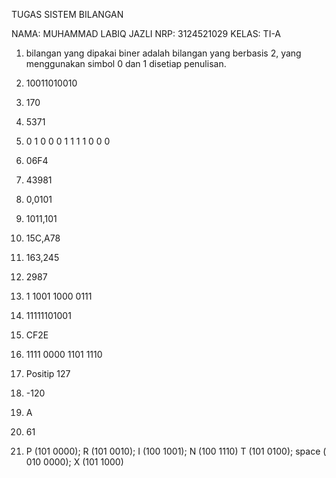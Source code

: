 TUGAS SISTEM BILANGAN

NAMA: MUHAMMAD LABIQ JAZLI
NRP: 3124521029
KELAS: TI-A

1. bilangan yang dipakai biner adalah bilangan yang berbasis 2, yang menggunakan simbol 0 dan 1 disetiap penulisan.

2. 10011010010

3. 170

4. 5371

5. 0 1 0  0 0 1  1 1 1  0 0 0 

6. 06F4 

7. 43981

8. 0,0101

9. 1011,101

10. 15C,A78

11. 163,245

12. 2987

13. 1 1001 1000 0111

14. 11111101001

15. CF2E 

16.  1111 0000 1101 1110 

17.  Positip  127 

18. -120

19. A

20. 61

21. P (101 0000); R (101 0010); I (100 1001); N (100 1110) 
T (101 0100); space ( 010 0000); X (101 1000) 
